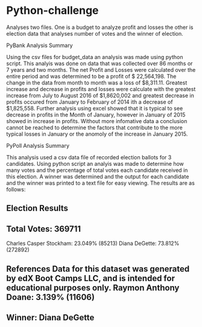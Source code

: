 # Python-challenge
Analyses two files. One is a budget to analyze profit and losses the other is election data that analyses number of votes and the winner of election.

PyBank Analysis Summary

Using the csv files for budget_data an analysis was made using python script. This analyis was done on data that was collected over 86 months or 7 years and two months. The net Profit and Losses were calculated over the entire period and was determined to be a profit of $ 22,564,198. The change in the data from month to month was a loss of $8,311.11. Greatest increase and decrease in profits and losses were calculate with the greatest increase from July to August 2016 of $1,8620,002 and greatest decrease in profits occured from January to February of 2014 ith a decrease of $1,825,558. Further analysis using excel showed that it is typical to see decrease in profits in the Month of January, however in January of 2015 showed in increase in profits. Without more infomative data a conclusion cannot be reached to determine the factors that contribute to the more typical losses in January or the anomoly of the increase in January 2015.

PyPoll Analysis Summary

This analysis used a csv data file of recorded election ballots for 3 candidates. Using python script an analyis was made to determine how many votes and the percentage of total votes each candidate received in this election. A winner was determined and the output for each candidate and the winner was printed to a text file for easy viewing. The results are as follows:

Election Results
-------------------------
Total Votes: 369711
-------------------------
Charles Casper Stockham: 23.049% (85213)
Diana DeGette: 73.812% (272892)

References
Data for this dataset was generated by edX Boot Camps LLC, and is intended for educational purposes only.
Raymon Anthony Doane: 3.139% (11606)
---------------------------------
Winner: Diana DeGette
---------------------------------


